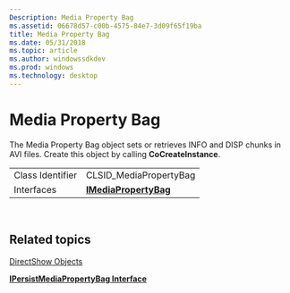 ```yaml
---
Description: Media Property Bag
ms.assetid: 06678d57-c00b-4575-84e7-3d09f65f19ba
title: Media Property Bag
ms.date: 05/31/2018
ms.topic: article
ms.author: windowssdkdev
ms.prod: windows
ms.technology: desktop
---
```


# Media Property Bag

The Media Property Bag object sets or retrieves INFO and DISP chunks in AVI files. Create this object by calling **CoCreateInstance**.



|                  |                                                |
|------------------|------------------------------------------------|
| Class Identifier | CLSID\_MediaPropertyBag                        |
| Interfaces       | [**IMediaPropertyBag**](/windows/win32/Strmif/nn-strmif-imediapropertybag?branch=master) |



 

## Related topics

<dl> <dt>

[DirectShow Objects](directshow-objects.md)
</dt> <dt>

[**IPersistMediaPropertyBag Interface**](/windows/win32/Strmif/nn-strmif-ipersistmediapropertybag?branch=master)
</dt> </dl>

 

 



